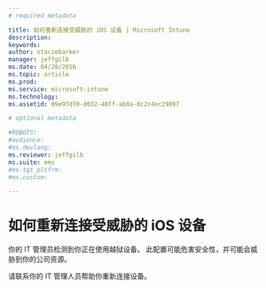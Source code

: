 ```yaml
---
# required metadata

title: 如何重新连接受威胁的 iOS 设备 | Microsoft Intune
description:
keywords:
author: staciebarker
manager: jeffgilb
ms.date: 04/28/2016
ms.topic: article
ms.prod:
ms.service: microsoft-intune
ms.technology:
ms.assetid: 09e97df0-d032-48ff-ab8a-8c2c4ec29897

# optional metadata

#ROBOTS:
#audience:
#ms.devlang:
ms.reviewer: jeffgilb
ms.suite: ems
#ms.tgt_pltfrm:
#ms.custom:

---
```


# 如何重新连接受威胁的 iOS 设备
你的 IT 管理员检测到你正在使用越狱设备。 此配置可能危害安全性，并可能会威胁到你的公司资源。

请联系你的 IT 管理人员帮助你重新连接设备。



<!--HONumber=May16_HO2-->


